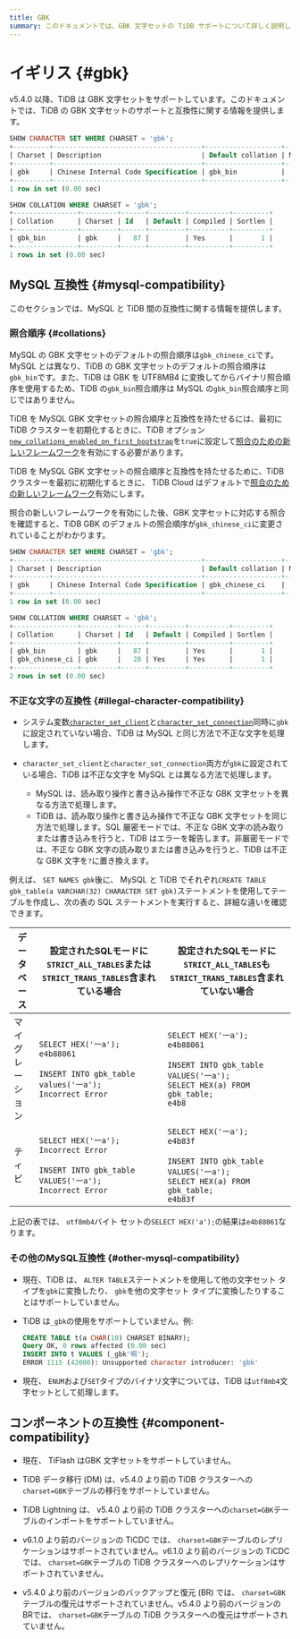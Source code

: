 ```yaml
---
title: GBK
summary: このドキュメントでは、GBK 文字セットの TiDB サポートについて詳しく説明します。
---
```


# イギリス {#gbk}

v5.4.0 以降、TiDB は GBK 文字セットをサポートしています。このドキュメントでは、TiDB の GBK 文字セットのサポートと互換性に関する情報を提供します。

```sql
SHOW CHARACTER SET WHERE CHARSET = 'gbk';
+---------+-------------------------------------+-------------------+--------+
| Charset | Description                         | Default collation | Maxlen |
+---------+-------------------------------------+-------------------+--------+
| gbk     | Chinese Internal Code Specification | gbk_bin           |      2 |
+---------+-------------------------------------+-------------------+--------+
1 row in set (0.00 sec)

SHOW COLLATION WHERE CHARSET = 'gbk';
+----------------+---------+------+---------+----------+---------+
| Collation      | Charset | Id   | Default | Compiled | Sortlen |
+----------------+---------+------+---------+----------+---------+
| gbk_bin        | gbk     |   87 |         | Yes      |       1 |
+----------------+---------+------+---------+----------+---------+
1 rows in set (0.00 sec)
```

## MySQL 互換性 {#mysql-compatibility}

このセクションでは、MySQL と TiDB 間の互換性に関する情報を提供します。

### 照合順序 {#collations}

MySQL の GBK 文字セットのデフォルトの照合順序は`gbk_chinese_ci`です。MySQL とは異なり、TiDB の GBK 文字セットのデフォルトの照合順序は`gbk_bin`です。また、TiDB は GBK を UTF8MB4 に変換してからバイナリ照合順序を使用するため、TiDB の`gbk_bin`照合順序は MySQL の`gbk_bin`照合順序と同じではありません。

<CustomContent platform="tidb">

TiDB を MySQL GBK 文字セットの照合順序と互換性を持たせるには、最初に TiDB クラスターを初期化するときに、TiDB オプション[`new_collations_enabled_on_first_bootstrap`](/tidb-configuration-file.md#new_collations_enabled_on_first_bootstrap)を`true`に設定して[照合のための新しいフレームワーク](/character-set-and-collation.md#new-framework-for-collations)を有効にする必要があります。

</CustomContent>

<CustomContent platform="tidb-cloud">

TiDB を MySQL GBK 文字セットの照合順序と互換性を持たせるために、TiDB クラスターを最初に初期化するときに、 TiDB Cloud はデフォルトで[照合のための新しいフレームワーク](/character-set-and-collation.md#new-framework-for-collations)有効にします。

</CustomContent>

照合の新しいフレームワークを有効にした後、GBK 文字セットに対応する照合を確認すると、TiDB GBK のデフォルトの照合順序が`gbk_chinese_ci`に変更されていることがわかります。

```sql
SHOW CHARACTER SET WHERE CHARSET = 'gbk';
+---------+-------------------------------------+-------------------+--------+
| Charset | Description                         | Default collation | Maxlen |
+---------+-------------------------------------+-------------------+--------+
| gbk     | Chinese Internal Code Specification | gbk_chinese_ci    |      2 |
+---------+-------------------------------------+-------------------+--------+
1 row in set (0.00 sec)

SHOW COLLATION WHERE CHARSET = 'gbk';
+----------------+---------+------+---------+----------+---------+
| Collation      | Charset | Id   | Default | Compiled | Sortlen |
+----------------+---------+------+---------+----------+---------+
| gbk_bin        | gbk     |   87 |         | Yes      |       1 |
| gbk_chinese_ci | gbk     |   28 | Yes     | Yes      |       1 |
+----------------+---------+------+---------+----------+---------+
2 rows in set (0.00 sec)
```

### 不正な文字の互換性 {#illegal-character-compatibility}

-   システム変数[`character_set_client`](/system-variables.md#character_set_client)と[`character_set_connection`](/system-variables.md#character_set_connection)同時に`gbk`に設定されていない場合、TiDB は MySQL と同じ方法で不正な文字を処理します。
-   `character_set_client`と`character_set_connection`両方が`gbk`に設定されている場合、TiDB は不正な文字を MySQL とは異なる方法で処理します。

    -   MySQL は、読み取り操作と書き込み操作で不正な GBK 文字セットを異なる方法で処理します。
    -   TiDB は、読み取り操作と書き込み操作で不正な GBK 文字セットを同じ方法で処理します。SQL 厳密モードでは、不正な GBK 文字の読み取りまたは書き込みを行うと、TiDB はエラーを報告します。非厳密モードでは、不正な GBK 文字の読み取りまたは書き込みを行うと、TiDB は不正な GBK 文字を`?`に置き換えます。

例えば、 `SET NAMES gbk`後に、 MySQL と TiDB でそれぞれ`CREATE TABLE gbk_table(a VARCHAR(32) CHARACTER SET gbk)`ステートメントを使用してテーブルを作成し、次の表の SQL ステートメントを実行すると、詳細な違いを確認できます。

| データベース   | 設定されたSQLモードに`STRICT_ALL_TABLES`または`STRICT_TRANS_TABLES`含まれている場合                                                   | 設定されたSQLモードに`STRICT_ALL_TABLES`も`STRICT_TRANS_TABLES`含まれていない場合                                                                       |
| -------- | ----------------------------------------------------------------------------------------------------------------- | ------------------------------------------------------------------------------------------------------------------------------------ |
| マイグレーション | `SELECT HEX('一a');`<br/> `e4b88061`<br/><br/> `INSERT INTO gbk_table values('一a');`<br/> `Incorrect Error`        | `SELECT HEX('一a');`<br/> `e4b88061`<br/><br/> `INSERT INTO gbk_table VALUES('一a');`<br/> `SELECT HEX(a) FROM gbk_table;`<br/> `e4b8` |
| ティビ      | `SELECT HEX('一a');`<br/> `Incorrect Error`<br/><br/> `INSERT INTO gbk_table VALUES('一a');`<br/> `Incorrect Error` | `SELECT HEX('一a');`<br/> `e4b83f`<br/><br/> `INSERT INTO gbk_table VALUES('一a');`<br/> `SELECT HEX(a) FROM gbk_table;`<br/> `e4b83f` |

上記の表では、 `utf8mb4`バイト セットの`SELECT HEX('a');`の結果は`e4b88061`なります。

### その他のMySQL互換性 {#other-mysql-compatibility}

-   現在、TiDB は、 `ALTER TABLE`ステートメントを使用して他の文字セット タイプを`gbk`に変換したり、 `gbk`を他の文字セット タイプに変換したりすることはサポートしていません。

<!---->

-   TiDB は`_gbk`の使用をサポートしていません。例:

    ```sql
    CREATE TABLE t(a CHAR(10) CHARSET BINARY);
    Query OK, 0 rows affected (0.00 sec)
    INSERT INTO t VALUES (_gbk'啊');
    ERROR 1115 (42000): Unsupported character introducer: 'gbk'
    ```

<!---->

-   現在、 `ENUM`および`SET`タイプのバイナリ文字については、TiDB は`utf8mb4`文字セットとして処理します。

## コンポーネントの互換性 {#component-compatibility}

-   現在、 TiFlash はGBK 文字セットをサポートしていません。

-   TiDB データ移行 (DM) は、v5.4.0 より前の TiDB クラスターへの`charset=GBK`テーブルの移行をサポートしていません。

-   TiDB Lightning は、 v5.4.0 より前の TiDB クラスターへの`charset=GBK`テーブルのインポートをサポートしていません。

-   v6.1.0 より前のバージョンの TiCDC では、 `charset=GBK`テーブルのレプリケーションはサポートされていません。v6.1.0 より前のバージョンの TiCDC では、 `charset=GBK`テーブルの TiDB クラスターへのレプリケーションはサポートされていません。

-   v5.4.0 より前のバージョンのバックアップと復元 (BR) では、 `charset=GBK`テーブルの復元はサポートされていません。v5.4.0 より前のバージョンのBRでは、 `charset=GBK`テーブルの TiDB クラスターへの復元はサポートされていません。
